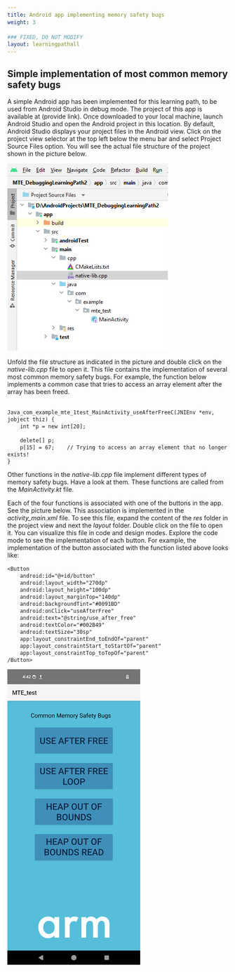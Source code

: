 ```yaml
---
title: Android app implementing memory safety bugs
weight: 3

### FIXED, DO NOT MODIFY
layout: learningpathall
---
```


## Simple implementation of most common memory safety bugs
A simple Android app has been implemented for this learning path, to be used from Android Studio in debug mode. The project of this app is available at (provide link).
Once downloaded to your local machine, launch Android Studio and open the Android project in this location.
By default, Android Studio displays your project files in the Android view. Click on the project view selector at the top left below the menu bar and select Project Source Files option. You will see the actual file structure of the project shown in the picture below. 
 
![alt-text-2](pictures/02_project_source_file_view.png "Project Source Files view of Android project.")

Unfold the file structure as indicated in the picture and double click on the *native-lib.cpp* file to open it. This file contains the implementation of several most common memory safety bugs.
For example, the function below implements a common case that tries to access an array element after the array has been freed.

```

Java_com_example_mte_1test_MainActivity_useAfterFreeC(JNIEnv *env, jobject thiz) {
    int *p = new int[20];

    delete[] p;
    p[15] = 67;    // Trying to access an array element that no longer exists!
}
```
Other functions in the *native-lib.cpp* file implement different types of memory safety bugs. Have a look at them. These functions are called from the *MainActivity.kt* file.

Each of the four functions is associated with one of the buttons in the app. See the picture below. 
This association is implemented in the *activity_main.xml* file. To see this file, expand the content of the *res* folder in the project view and next the *layout* folder. Double click on the file to open it. You can visualize this file in code and design modes.
Explore the code mode to see the implementation of each button. For example, the implementation of the button associated with the function listed above looks like:

```
<Button
    android:id="@+id/button"
    android:layout_width="270dp"
    android:layout_height="100dp"
    android:layout_marginTop="140dp"
    android:backgroundTint="#0091BD"
    android:onClick="useAfterFree"
    android:text="@string/use_after_free"
    android:textColor="#002B49"
    android:textSize="30sp"
    app:layout_constraintEnd_toEndOf="parent"
    app:layout_constraintStart_toStartOf="parent"
    app:layout_constraintTop_toTopOf="parent" 
/Button>
```
![alt-text-2](pictures/03_app_buttons.png "App user interface.")
